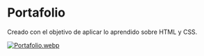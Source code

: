 # Portafolio
Creado con el objetivo de aplicar lo aprendido sobre HTML y CSS. 

[![Portafolio.webp](https://i.postimg.cc/85bh9V92/Portafolio.webp)](https://startling-mermaid-1d73e9.netlify.app/)


